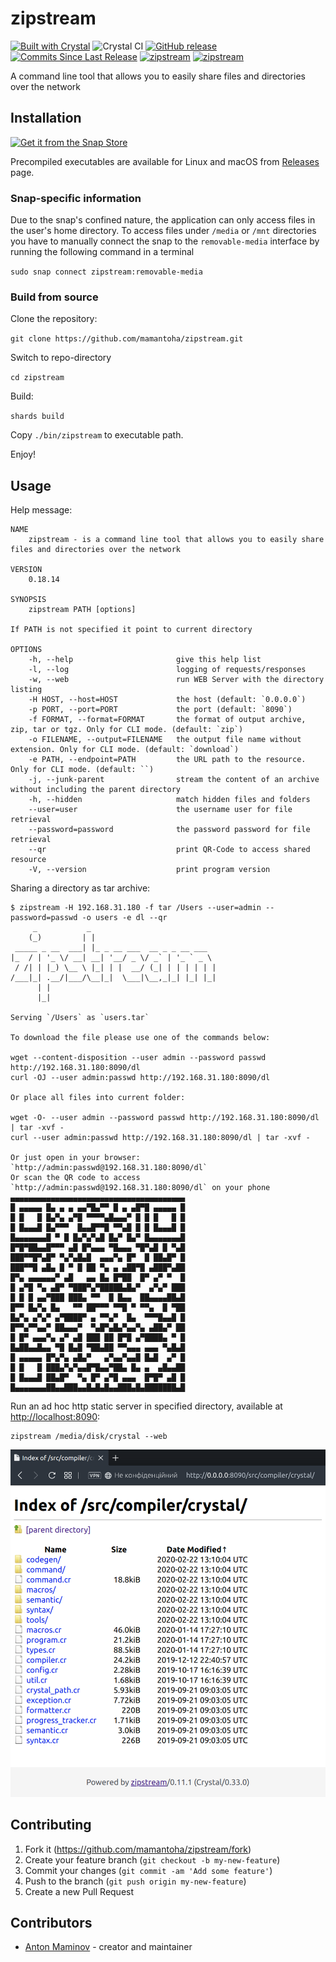 # zipstream

[![Built with Crystal](https://img.shields.io/badge/built%20with-crystal-000000.svg?style=?style=plastic&logo=appveyor)](https://crystal-lang.org/)
![Crystal CI](https://github.com/mamantoha/zipstream/workflows/Crystal%20CI/badge.svg)
[![GitHub release](https://img.shields.io/github/release/mamantoha/zipstream.svg)](https://github.com/mamantoha/zipstream/releases)
[![Commits Since Last Release](https://img.shields.io/github/commits-since/mamantoha/zipstream/latest.svg)](https://github.com/mamantoha/zipstream/pulse)
[![zipstream](https://snapcraft.io//zipstream/badge.svg)](https://snapcraft.io/zipstream)
[![zipstream](https://snapcraft.io//zipstream/trending.svg?name=0)](https://snapcraft.io/zipstream)

A command line tool that allows you to easily share files and directories over the network

## Installation

[![Get it from the Snap Store](https://snapcraft.io/static/images/badges/en/snap-store-black.svg)](https://snapcraft.io/zipstream)

Precompiled executables are available for Linux and macOS from [Releases](https://github.com/mamantoha/zipstream/releases) page.

### Snap-specific information

Due to the snap's confined nature, the application can only access files in the user's home directory.
To access files under `/media` or `/mnt` directories you have to manually connect the snap
to the `removable-media` interface by running the following command in a terminal

`sudo snap connect zipstream:removable-media`

### Build from source

Clone the repository:

`git clone https://github.com/mamantoha/zipstream.git`

Switch to repo-directory

`cd zipstream`

Build:

`shards build`

Copy `./bin/zipstream` to executable path.

Enjoy!

## Usage

Help message:

```console
NAME
    zipstream - is a command line tool that allows you to easily share files and directories over the network

VERSION
    0.18.14

SYNOPSIS
    zipstream PATH [options]

If PATH is not specified it point to current directory

OPTIONS
    -h, --help                       give this help list
    -l, --log                        logging of requests/responses
    -w, --web                        run WEB Server with the directory listing
    -H HOST, --host=HOST             the host (default: `0.0.0.0`)
    -p PORT, --port=PORT             the port (default: `8090`)
    -f FORMAT, --format=FORMAT       the format of output archive, zip, tar or tgz. Only for CLI mode. (default: `zip`)
    -o FILENAME, --output=FILENAME   the output file name without extension. Only for CLI mode. (default: `download`)
    -e PATH, --endpoint=PATH         the URL path to the resource. Only for CLI mode. (default: ``)
    -j, --junk-parent                stream the content of an archive without including the parent directory
    -h, --hidden                     match hidden files and folders
    --user=user                      the username user for file retrieval
    --password=password              the password password for file retrieval
    --qr                             print QR-Code to access shared resource
    -V, --version                    print program version
```

Sharing a directory as tar archive:

```console
$ zipstream -H 192.168.31.180 -f tar /Users --user=admin --password=passwd -o users -e dl --qr
     _           _
    (_)         | |
 _____ _ __  ___| |_ _ __ ___  __ _ _ __ ___
|_  / | '_ \/ __| __| '__/ _ \/ _` | '_ ` _ \
 / /| | |_) \__ \ |_| | |  __/ (_| | | | | | |
/___|_| .__/|___/\__|_|  \___|\__,_|_| |_| |_|
      | |
      |_|

Serving `/Users` as `users.tar`

To download the file please use one of the commands below:

wget --content-disposition --user admin --password passwd http://192.168.31.180:8090/dl
curl -OJ --user admin:passwd http://192.168.31.180:8090/dl

Or place all files into current folder:

wget -O- --user admin --password passwd http://192.168.31.180:8090/dl | tar -xvf -
curl --user admin:passwd http://192.168.31.180:8090/dl | tar -xvf -

Or just open in your browser: `http://admin:passwd@192.168.31.180:8090/dl`
Or scan the QR code to access `http://admin:passwd@192.168.31.180:8090/dl` on your phone
▄▄▄▄▄▄▄▄▄▄▄▄▄▄▄▄▄▄▄▄▄▄▄▄▄▄▄▄▄▄▄▄▄▄▄▄▄▄▄
█ ▄▄▄▄▄ █▄ ▄ ▄ ▄▄▀█▄▀▀ █ ▄ ▄█▀█ ▄▄▄▄▄ █
█ █   █ █▄▀▄ ▄▀█ ▀▀▀▀▄█▄▄▄▀ █ █ █   █ █
█ █▄▄▄█ █▄▀▀▀  █▄▄█▀▀█ ▀▀▄█ █ █ █▄▄▄█ █
█▄▄▄▄▄▄▄█ ▀ █ █▄▀▄▀▄█ █▄▀ █▄▀ █▄▄▄▄▄▄▄█
█▀█▀██▄▄█▀▀▀ ▄█ █▀▄▄▄ ▀█▄▄▄ ▀█▀▄█ █ ▀▄█
███▀▀█▀▄█▀ ▀▄▀▄█▄█  ▄▄▄▀▄ █▀  █ ██▄█▀ █
███▀▀█ ▄█▄ █ ▀ █ ██ ▀▄ ▄ ▄██▀█ ▄███▀▄██
█▀▄ ▄▄▄▄▄▄▀ ▄█   ▄▄ █▄ █▀██  █▀ ▄▀ ▀  █
█ ▄▀█ ▀▄ ▄█▀ ▀███▀▄▀█████▄█▄▀  ▄▀▄▀ ███
█ █ █ ▄▄▀███ ███▄ ▀▀  █ █▄▄  ██▄▄▄▄██▄█
█▀▀ █▄▀▄ █▄   ▀▀ ██▀▀▀ ▀▀█ ▀ ▀▀▄  █ ▀██
█▄▀▄ ▄▀▄▀ ▄▀████▀ ▄ ▀▀▄▀  █▄  ▀▀▀█▄▄█ █
█▀▀▄▀▀▄▄▀ ██▄▄▄▀  ▀▄█▀▄█▄▀▄▄▀▄ ▄██▄▀ ██
█ █▀ ▄▄▄▀▄ ▄▀ ▄█ ███ ██ █▀█ ▄▀████▄ ▀ █
█▄██▄▄█▄▄ ▀█ █▄█ ▀██▄██ ▀▀▄▄▄ ▄▄▄ ▀▄█▄█
█ ▄▄▄▄▄ █▀▄▀▄ ▄█▄▀   ▄▀▄▄▀▄▄█ █▄█  ▄▀ █
█ █   █ ███▄▀▄▀▄▄█▀█▄▄▀██▄ █▄ ▄  ▄█▄▄██
█ █▄▄▄█ ██▄█▀  ▀▄ █▀ ▄▀█ ▄▄▄  █▀█▀ ▄█ █
█▄▄▄▄▄▄▄██▄▄███▄▄█▄█▄█▄▄███▄█▄███████▄█

```

Run an ad hoc http static server in specified directory, available at <http://localhost:8090>:

```console
zipstream /media/disk/crystal --web
```

[![Image of browser](https://raw.githubusercontent.com/mamantoha/zipstream/master/assets/zipstream_web.png)](https://raw.githubusercontent.com/mamantoha/zipstream/master/assets/zipstream_web.png)

## Contributing

1. Fork it (<https://github.com/mamantoha/zipstream/fork>)
2. Create your feature branch (`git checkout -b my-new-feature`)
3. Commit your changes (`git commit -am 'Add some feature'`)
4. Push to the branch (`git push origin my-new-feature`)
5. Create a new Pull Request

## Contributors

- [Anton Maminov](https://github.com/mamantoha) - creator and maintainer
